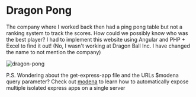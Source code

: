 # Dragon Pong

The company where I worked back then had a ping pong table but not a ranking system to track the scores. How could we possibly know who was the best player? I had to implement this website using Angular and PHP + Excel to find it out! (No, I wasn't working at Dragon Ball Inc. I have changed the name to not mention the company)

![dragon-pong](https://user-images.githubusercontent.com/7153987/59197435-9fdb9f00-8b91-11e9-9ba8-4a1f20ceb816.JPG)

P.S. Wondering about the get-express-app file and the URLs $modena query parameter? Check out [modena](https://github.com/L3bowski/modena-v2) to learn how to automatically expose multiple isolated express apps on a single server
